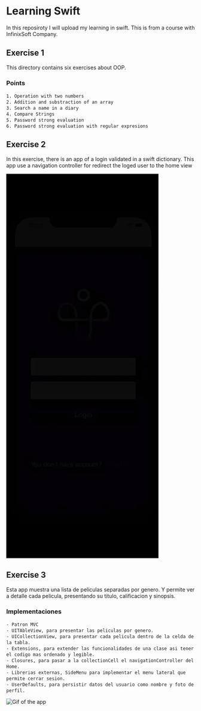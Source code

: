 # Learning Swift

In this reposiroty I will upload my learning in swift. This is from a course with InfinixSoft Company.

## Exercise 1

This directory contains six exercises about OOP.

### Points

    1. Operation with two numbers
    2. Addition and substraction of an array
    3. Search a name in a diary
    4. Compare Strings
    5. Password strong evaluation
    6. Password strong evaluation with regular expresions

## Exercise 2

In this exercise, there is an app of a login validated in a swift dictionary. This app use a navigation controller for redirect the loged user to the home view

![Gif of the app](assets/exercise2/ezgif-4-c36b5f6f13.gif)

## Exercise 3

Esta app muestra una lista de peliculas separadas por genero. Y permite ver a detalle cada pelicula, presentando su titulo, calificacion y sinopsis.

### Implementaciones
    - Patron MVC
    - UITAbleView, para presentar las peliculas por genero.
    - UICollectionView, para presentar cada pelicula dentro de la celda de la tabla.
    - Extensions, para extender las funcionalidades de una clase asi tener el codigo mas ordenado y legible.
    - Closures, para pasar a la collectionCell el navigationController del Home.
    - Librerias externas, SideMenu para implementar el menu lateral que permite cerrar sesion.
    - UserDefaults, para persistir datos del usuario como nombre y foto de perfil.


![Gif of the app](assets/tp3/tp3.gif)